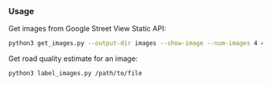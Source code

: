 ### Usage

Get images from Google Street View Static API: 
```bash
python3 get_images.py --output-dir images --show-image --num-images 4 47.656821 -122.312177
```

Get road quality estimate for an image:
```bash
python3 label_images.py /path/to/file
```